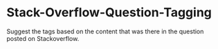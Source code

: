 # Stack-Overflow-Question-Tagging
Suggest the tags based on the content that was there in the question posted on Stackoverflow.
